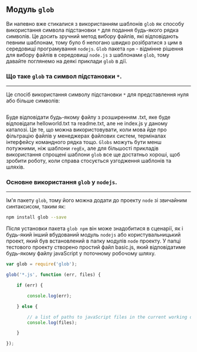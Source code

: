 ## Модуль `glob`

Ви напевно вже стикалися з використанням шаблонів `glob` як способу використання символа підстановки `*` для подання будь-якого рядка символів. Це досить зручний метод вибору файлів, які відповідають певним шаблонам, тому було б непогано швидко розібратися з цим в середовищі програмування `nodejs`.
`Glob` пакета `npm` - відмінне рішення для вибору файлів в середовищі `node.js` з шаблонами `glob`, тому давайте поглянемо на деякі приклади `glob` в дії.

### Що таке `glob` та символ підстановки `*`.
----------------------------------------------

Це спосіб використання символу підстановки `*` для представлення нуля або більше символів:

```*.txt
```

Буде відповідати будь-якому файлу з розширенням .txt, яке буде відповідати helloworld.txt та readme.txt, але не index.js у даному каталозі. Це те, що можна використовувати, коли мова йде про фільтрацію файлів у менеджерах файлових систем, терміналах інтерфейсу командного рядка тощо. `Globs` можуть бути менш потужними, ніж шаблони `regEx`, але для більшості прикладів використання спрощені шаблони `glob` все ще достатньо хороші, щоб зробити роботу, коли справа стосується узгодження шаблонів та шляхів.

### Основне використання `glob` у `nodejs`.
------------------------------------------

Ім'я пакету `glob`, тому його можна додати до проекту `node` зі звичайним синтаксисом, таким як:

```bash
npm install glob --save
```

Після установки пакета `glob npm` він може знадобитися в сценарії, як і будь-який інший вбудований модуль `nodejs` або користувальницький проект, який був встановлений в папку модулів `node` проекту. У папці тестового проекту створено простий файл basic.js, який відповідатиме будь-якому файлу javaScript у поточному робочому шляху.

```js
var glob = require('glob');

glob('*.js', function (err, files) {

    if (err) {

        console.log(err);

    } else {

        // a list of paths to javaScript files in the current working directory
        console.log(files);

    }

});
```
